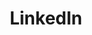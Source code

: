---
title: LinkedIn
stack: https://www.linkedin.com/in/asumi-mizoguchi/
slug: linkedin
thumb: ../images/thumbs1/linkedin.png
featuredImg: ../images/featured1/linkedin.png
---